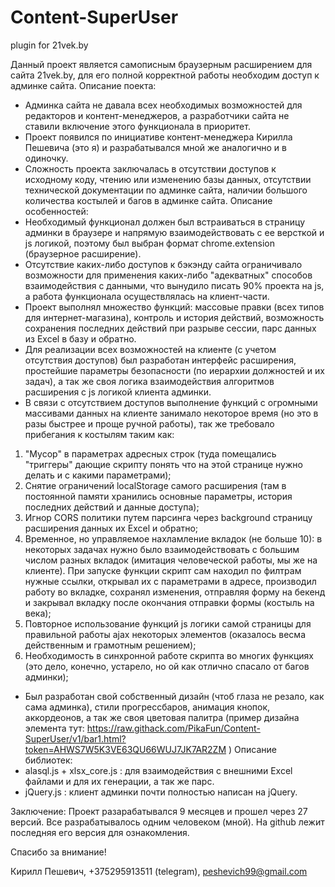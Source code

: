 # Content-SuperUser
plugin for 21vek.by

Данный проект является самописным браузерным расширением для сайта 21vek.by, для его полной корректной работы необходим доступ к админке сайта.
Описание поекта:
- Админка сайта не давала всех необходимых возможностей для редакторов и контент-менеджеров, а разработчики сайта не ставили включение этого функционала в приоритет.
- Проект появился по инициативе контент-менеджера Кирилла Пешевича (это я) и разрабатывался мной же аналогично и в одиночку.
- Сложность проекта заключалась в отсутствии доступов к исходному коду, чтению или изменению базы данных, отсутствии технической документации по админке сайта, наличии большого количества костылей и багов в админке сайта.
Описание особенностей:
- Необходимый функционал должен был встраиваться в страницу админки в браузере и напрямую взаимодействовать с ее версткой и js логикой, поэтому был выбран формат chrome.extension (браузерное расширение).
- Отсутствие каких-либо доступов к бэкэнду сайта ограничивало возможности для применения каких-либо "адекватных" способов взаимодействия с данными, что вынудило писать 90% проекта на js, а работа функционала осуществлялась на клиент-части.
- Проект выполнял множество функций: массовые правки (всех типов для интернет-магазина), контроль и история действий, возможность сохранения последних действий при разрыве сессии, парс данных из Excel в базу и обратно.
- Для реализации всех возможностей на клиенте (с учетом отсутствия доступов) был разработан интерфейс расширения, простейшие параметры безопасности (по иерархии должностей и их задач), а так же своя логика взаимодействия алгоритмов расширения с js логикой клиента админки.
- В связи с отсутствием доступов выполнение функций с огромными массивами данных на клиенте занимало некоторое время (но это в разы быстрее и проще ручной работы), так же требовало прибегания к костылям таким как:
1) "Мусор" в параметрах адресных строк (туда помещались "триггеры" дающие скрипту понять что на этой странице нужно делать и с какими параметрами);
2) Снятие ограничений localStorage самого расширения (там в постоянной памяти хранились основные параметры, история последних действий и данные доступа);
3) Игнор CORS политики путем парсинга через background страницу расширения данных их Excel и обратно;
4) Временное, но управляемое нахламление вкладок (не больше 10): в некоторых задачах нужно было взаимодействовать с большим числом разных вкладок (имитация человеческой работы, мы же на клиенте). При запуске функции скрипт сам находил по филтрам нужные ссылки, открывал их с параметрами в адресе, производил работу во вкладке, сохранял изменения, отправляя форму на бекенд и закрывал вкладку после окончания отправки формы (костыль на века);
5) Повторное использование функций js логики самой страницы для правильной работы ajax некоторых элементов (оказалось весма действенным и грамотным решением);
6) Необходимость в синхронной работе скрипта во многих функциях (это дело, конечно, устарело, но ой как отлично спасало от багов админки);
- Был разработан свой собственный дизайн (чтоб глаза не резало, как сама админка), стили прогрессбаров, анимация кнопок, аккордеонов, а так же своя цветовая палитра (пример дизайна элемента тут: https://raw.githack.com/PikaFun/Content-SuperUser/v1/bar1.html?token=AHWS7W5K3VE63QU66WUJ7JK7AR2ZM )
Описание библиотек:
- alasql.js + xlsx_core.js : для взаимодействия с внешними Excel файлами и для их генерации, а так же парс.
- jQuery.js : клиент админки почти полностью написан на jQuery.

Заключение:
Проект разарабатывался 9 месяцев и прошел через 27 версий. Все разрабатывалось одним человеком (мной). На github лежит последняя его версия для ознакомления.

Спасибо за внимание!

Кирилл Пешевич,
+375295913511 (telegram),
peshevich99@gmail.com
